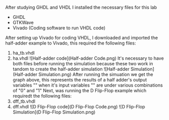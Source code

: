 After studying GHDL and VHDL I installed the necessary files for this lab
- GHDL
- GTKWave
- Vivado (Coding software to run VHDL code)

After setting up Vivado for coding VHDL, I downloaded and imported the half-adder example to Vivado, this required the following files:
1. ha_tb.vhdl
2. ha.vhdl
![Half-adder code](Half-adder Code.png)
It's necessary to have both files before running the simulation because these two work in tandom to create the half-adder simulation
![Half-adder Simulation](Half-adder Simulation.png)
After running the simuation we get the graph above, this represents the results of a half adder's output variables "" when it's input variables "" are under various combinations of "0" and "1"
Next, was running the D Flip-Flop example which requiredt the following files:
1. dff_tb.vhdl
2. dff.vhdl
![D Flip-Flop code](D Flip-Flop Code.png)
![D Flip-Flop Simulation](D Flip-Flop Simulation.png)
